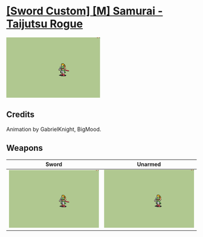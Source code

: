 # [\[Sword Custom\] \[M\] Samurai - Taijutsu Rogue](./)
 

<img src="./1.%20Sword/Sword_000.png" alt="[Sword Custom] [M] Samurai - Taijutsu Rogue standing" />

## Credits

Animation by GabrielKnight, BigMood.

## Weapons
 

|Sword |Unarmed |
|  :---: | :---: |
| <img alt="Sword animation" src="./1.%20Sword/Sword.gif" /> | <img alt="Unarmed animation" src="./8.%20Unarmed/Unarmed.gif" /> |
